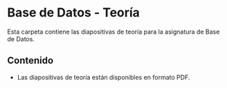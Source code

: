 # Base de Datos - Teoría

Esta carpeta contiene las diapositivas de teoría para la asignatura de Base de Datos.

## Contenido

- Las diapositivas de teoría están disponibles en formato PDF.